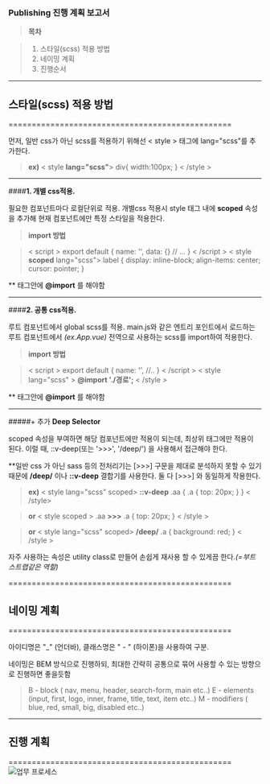 ### **Publishing 진행 계획 보고서**


>**목차**


>1. 스타일(scss) 적용 방법
>2. 네이밍 계획
>3. 진행순서


----------


## 스타일(scss) 적용 방법
================================================

먼저, 일반 css가 아닌 scss를 적용하기 위해선
< style > 태그에 lang="scss"를 추가한다.
>**ex)**
>< style  **lang="scss"**> 
> div{ width:100px; }
>< /style >


---------------
####**1. 개별 css적용.**


필요한 컴포넌트마다 로컬단위로 적용.
개별css 적용시 style 태그 내에 **scoped** 속성을 추가해 현재 컴포넌트에만 특정 스타일을 적용한다.


> **import 방법**

>< script >
	export default {
		name: '',
		data: {}
		// …
	}
< /script >
< style **scoped** lang="scss">
	label {
		display: inline-block;
		align-items: center;
		cursor: pointer;
		}
</style >

** 태그안에 **@import** 를 해야함

---------------
####**2. 공통 css적용.**


루트 컴포넌트에서  global scss를 적용.
main.js와 같은 엔트리 포인트에서 로드하는 루트 컴포넌트에서 *(ex.App.vue)* 
전역으로 사용하는 scss를 import하여 적용한다.

> **import 방법**

>< script >
	export default {
		name: '',
		//..
	}
< /script >
< style lang="scss" >
	**@import './경로';** 
< /style >

** 태그안에 **@import** 를 해야함

----------


#####+ 추가  **Deep Selector**

scoped 속성을 부여하면 해당 컴포넌트에만 적용이 되는데, 최상위 태그에만 적용이 된다.
이럴 때, ::v-deep(또는 '>>>', '/deep/') 을 사용해서 접근해야 한다.

**일반 css 가 아닌 sass 등의 전처리기는 [>>>] 구문을 제대로 분석하지 못할 수 있기때문에
 **/deep/** 이나 **::v-deep** 결합기를 사용한다.
둘 다 [>>>] 와 동일하게 작용한다.

>**ex)**
>< style lang="scss" scoped>
**::v-deep** .aa {
  .a {
    top: 20px;
  }
}
< /style>

>**or**
>< style scoped >
.aa **>>>** .a {
    top: 20px;
}
< /style >

>**or**
>< style lang="scss" scoped>
**/deep/** .a {
  background: red;
}
< /style >



자주 사용하는 속성은  utility class로 만들어 손쉽게 재사용 할 수 있게끔 한다.*(=부트스트랩같은 역할)*


================================================
## 네이밍 계획
================================================

아이디명은 "_" (언더바),
클래스명은 " - " (하이폰)을 사용하여 구분.

네이밍은 BEM 방식으로 진행하되, 최대한 간략히 공통으로 묶어 사용할 수 있는 방향으로 진행하면 좋을듯함

>B - block ( nav, menu, header, search-form, main etc..)
E - elements (input,  first,  logo, inner, frame, title, text, item etc..)
M - modifiers ( blue, red, small, big, disabled etc..)

---


## 진행 계획
================================================
![업무 프로세스](https://user-images.githubusercontent.com/72370405/95160935-bd983300-07dc-11eb-8a30-3b1e32d80f19.png)

